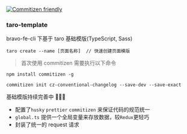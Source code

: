 [![Commitizen friendly](https://img.shields.io/badge/commitizen-friendly-brightgreen.svg)](http://commitizen.github.io/cz-cli/)

### taro-template

bravo-fe-cli 下基于 taro 基础模版(TypeScript, Sass)

```
taro create --name [页面名称]  // 快速创建页面模版
```

> 首次使用 commitizen 需要执行以下命令

```
npm install commitizen -g

commitizen init cz-conventional-changelog --save-dev --save-exact
```

基础模版持续完善中 🏀🏀🏀

- 配置了`husky` `prettier` `commitizen` 来保证代码的规范统一
- `global.ts` 提供一个全局变量来存放数据，较`Redux`更轻巧
- 封装了统一的 request 请求
